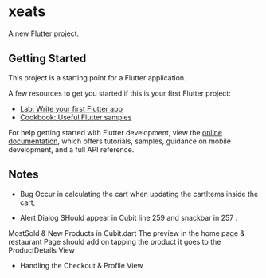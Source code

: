 # xeats

A new Flutter project.

## Getting Started

This project is a starting point for a Flutter application.

A few resources to get you started if this is your first Flutter project:

- [Lab: Write your first Flutter app](https://docs.flutter.dev/get-started/codelab)
- [Cookbook: Useful Flutter samples](https://docs.flutter.dev/cookbook)

For help getting started with Flutter development, view the
[online documentation](https://docs.flutter.dev/), which offers tutorials,
samples, guidance on mobile development, and a full API reference.


## Notes

- Bug Occur in calculating the cart when updating the cartItems inside the cart, 

- Alert Dialog SHould appear in Cubit line 259 and snackbar in 257 : 

MostSold & New Products in Cubit.dart 
The preview in the home page & restaurant Page should add on tapping the product it goes to the ProductDetails View

- Handling the Checkout & Profile View